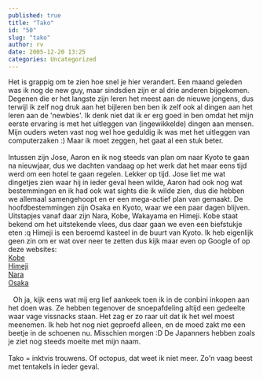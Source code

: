 ```yaml
---
published: true
title: "Tako"
id: "50"
slug: "tako"
author: rv
date: 2005-12-20 13:25
categories: Uncategorized
---
```

Het is grappig om te zien hoe snel je hier verandert. Een maand geleden was ik nog de new guy, maar sindsdien zijn er al drie anderen bijgekomen. Degenen die er het langste zijn leren het meest aan de nieuwe jongens, dus terwijl ik zelf nog druk aan het bijleren ben ben ik zelf ook al dingen aan het leren aan de 'newbies'. Ik denk niet dat ik er erg goed in ben omdat het mijn eerste ervaring is met het uitleggen van (ingewikkelde) dingen aan mensen. Mijn ouders weten vast nog wel hoe geduldig ik was met het uitleggen van computerzaken :) Maar ik moet zeggen, het gaat al een stuk beter.<br /><br />Intussen zijn Jose, Aaron en ik nog steeds van plan om naar Kyoto te gaan na nieuwjaar, dus we dachten vandaag op het werk dat het maar eens tijd werd om een hotel te gaan regelen. Lekker op tijd. Jose liet me wat dingetjes zien waar hij in ieder geval heen wilde, Aaron had ook nog wat bestemmingen en ik had ook wat sights die ik wilde zien, dus die hebben we allemaal samengehoopt en er een mega-actief plan van gemaakt. De hoofdbestemmingen zijn Osaka en Kyoto, waar we een paar dagen blijven. Uitstapjes vanaf daar zijn Nara, Kobe, Wakayama en Himeji. Kobe staat bekend om het uitstekende vlees, dus daar gaan we even een biefstukje eten :q Himeji is een beroemd kasteel in de buurt van Kyoto. Ik heb eigenlijk geen zin om er wat over neer te zetten dus kijk maar even op Google of op deze websites:<br /><a href="http://www.city.kobe.jp/index-e.html">Kobe</a><br /><a href="http://himeji-kanko.jp/english/main/castle.html">Himeji</a><br /><a href="http://narashikanko.jp/english/e_hp.html">Nara</a><br /><a href="http://www.city.osaka.jp/english/">Osaka</a><br /><br /><a href="https://photos1.blogger.com/blogger/5743/1473/1600/vaag.jpg"><img style="float:left;cursor:pointer;margin:0 10px 10px 0;" src="https://photos1.blogger.com/blogger/5743/1473/320/vaag.jpg" alt="" border="0" /></a>Oh ja, kijk eens wat mij erg lief aankeek toen ik in de conbini inkopen aan het doen was. Ze hebben tegenover de snoepafdeling altijd een gedeelte waar vage vissnacks staan. Het zag er zo raar uit dat ik het wel moest meenemen. Ik heb het nog niet geproefd alleen, en de moed zakt me een beetje in de schoenen nu. Misschien morgen :D De Japanners hebben zoals je ziet nog steeds moeite met mijn naam.<br /><br />Tako = inktvis trouwens. Of octopus, dat weet ik niet meer. Zo'n vaag beest met tentakels in ieder geval.